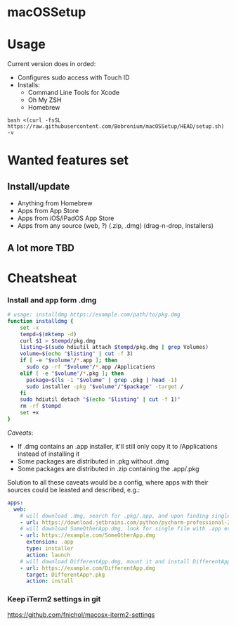 # macOSSetup

# Usage
Current version does in orded:
- Configures sudo access with Touch ID
- Installs: 
  - Command Line Tools for Xcode
  - Oh My ZSH
  - Homebrew


```shell
bash <(curl -fsSL https://raw.githubusercontent.com/Bobronium/macOSSetup/HEAD/setup.sh) -v
```

# Wanted features set
## Install/update
- Anything from Homebrew
- Apps from App Store
- Apps from iOS/iPadOS App Store
- Apps from any source (web, ?) (.zip, .dmg) (drag-n-drop, installers)

## A lot more TBD

# Cheatsheat
### Install and app form .dmg
```bash
# usage: installdmg https://example.com/path/to/pkg.dmg
function installdmg {
    set -x
    tempd=$(mktemp -d)
    curl $1 > $tempd/pkg.dmg
    listing=$(sudo hdiutil attach $tempd/pkg.dmg | grep Volumes)
    volume=$(echo "$listing" | cut -f 3)
    if [ -e "$volume"/*.app ]; then
      sudo cp -rf "$volume"/*.app /Applications
    elif [ -e "$volume"/*.pkg ]; then
      package=$(ls -1 "$volume" | grep .pkg | head -1)
      sudo installer -pkg "$volume"/"$package" -target /
    fi
    sudo hdiutil detach "$(echo "$listing" | cut -f 1)"
    rm -rf $tempd
    set +x
}
```
*Caveats*:
- If .dmg contains an .app installer, it'll still only copy it to /Applications instead of installing it
- Some packages are distributed in .pkg without .dmg
- Some packages are distributed in .zip containing the .app/.pkg

Solution to all these caveats would be a config, where apps with their sources could be leasted and described, e.g.:
```yaml
apps:
  web:
    # will download .dmg, search for .pkg/.app, and upon finding single .app, will copy it to /Applications
    - url: https://download.jetbrains.com/python/pycharm-professional-2021.3.1-aarch64.dmg
    # will download SomeOtherApp.dmg, look for single file with .app extension, and will launch it
    - url: https://example.com/SomeOtherApp.dmg
      extension: .app
      type: installer
      action: launch
    # will download DifferentApp.dmg, mount it and install DifferentApp*.pkg, if matched
    - url: https://example.com/DifferentApp.dmg
      target: DifferentApp*.pkg
      action: install 
```
### Keep iTerm2 settings in git
https://github.com/fnichol/macosx-iterm2-settings
